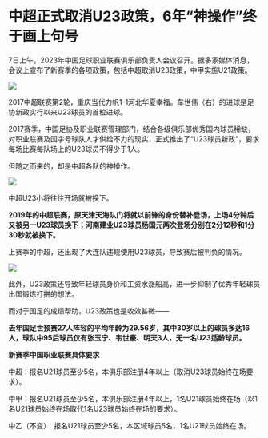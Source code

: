 # 中超正式取消U23政策，6年“神操作”终于画上句号

7日上午，2023年中国足球职业联赛俱乐部负责人会议召开。据多家媒体消息，会议上宣布了新赛季的各项政策，包括中超取消U23政策，中甲实施U21政策。

![](https://inews.gtimg.com/newsapp_bt/0/15648770333/1000)

2017中超联赛第2轮，重庆当代力帆1-1河北华夏幸福。车世伟（右）的进球是足协新政实行以来U23球员的首粒进球。

2017赛季，中国足协及职业联赛管理部门，结合各级俱乐部优秀国内球员稀缺，对职业联赛及国字号球队人才供给不力的现实，正式推出了“U23球员新政”，要求每场比赛每队场上的U23球员不得少于1人。

但随之而来的，却是中超各队的神操作。

![](https://inews.gtimg.com/newsapp_match/0/15648770336/0)

中超U23小将往往开场就被换下。

**2019年的中超联赛，原天津天海队门将就以前锋的身份替补登场，上场4分钟后又被另一U23球员换下；河南建业U23球员杨国元两次登场分别在2分12秒和1分30秒就被换下。**

上赛季的中超，还出现了大连队违规使用U23球员，导致赛后被判负的情况。

![](https://inews.gtimg.com/newsapp_bt/0/15648770338/1000)

此外，U23政策还导致年轻球员身价和工资水涨船高，进一步抑制了优秀年轻球员出国锻炼打拼的想法。

而对于国足的成绩帮助，U23政策也是收效甚微——

**去年国足世预赛27人阵容的平均年龄为29.56岁，其中30岁以上的球员多达16人，球队中95后球员仅有张玉宁、韦世豪、明天3人，无一名U23适龄球员。**

**新赛季中国职业联赛具体要求**

中超：报名U21球员至少5名，本俱乐部注册4年以上（取消U23球员始终在场要求）。

中甲：报名U21球员至少5名，本俱乐部注册4年以上，1名U21球员始终在场（以1名U21球员始终在场取代1名U23球员始终在场的要求）。

中乙（不变）：报名U21球员至少5名，本区域球员5名，1名U21球员始终在场。

